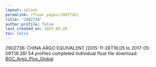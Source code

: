```yaml
---
layout: splash
permalink: /float_pages/2902736/
title: "2902736"
author_profile: false
last_created_on: 2025-09-26
toc: false
---
```

 
2902736: CHINA ARGO EQUIVALENT (2015-11-26T16:05 to 2017-05-09T16:26)
54 profiles completed
Individual float file download: [BGC_Argo_Plus_Global](https://ftp.soest.hawaii.edu/bgc_argo_plus/Individual_Floats/outliers_removed/2902736_Sprof_processed.nc)
